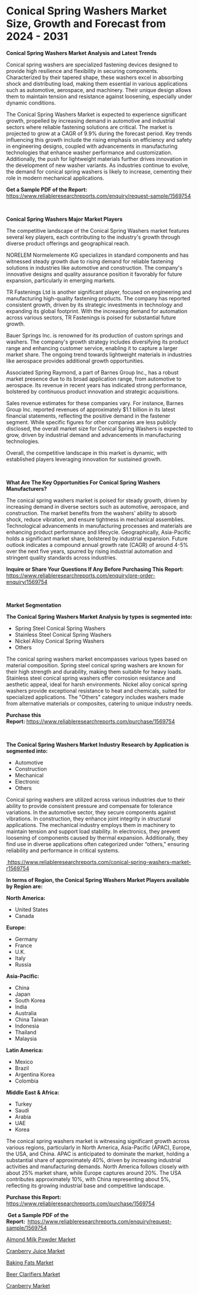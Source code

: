 <p><h1>Conical Spring Washers Market Size, Growth and Forecast from 2024 - 2031</h1></p><p><strong>Conical Spring Washers Market Analysis and Latest Trends</strong></p>
<p><p>Conical spring washers are specialized fastening devices designed to provide high resilience and flexibility in securing components. Characterized by their tapered shape, these washers excel in absorbing shock and distributing load, making them essential in various applications such as automotive, aerospace, and machinery. Their unique design allows them to maintain tension and resistance against loosening, especially under dynamic conditions.</p><p>The Conical Spring Washers Market is expected to experience significant growth, propelled by increasing demand in automotive and industrial sectors where reliable fastening solutions are critical. The market is projected to grow at a CAGR of 9.9% during the forecast period. Key trends influencing this growth include the rising emphasis on efficiency and safety in engineering designs, coupled with advancements in manufacturing technologies that enhance washer performance and customization. Additionally, the push for lightweight materials further drives innovation in the development of new washer variants. As industries continue to evolve, the demand for conical spring washers is likely to increase, cementing their role in modern mechanical applications.</p></p>
<p><strong>Get a Sample PDF of the Report:&nbsp;</strong> <a href="https://www.reliableresearchreports.com/enquiry/request-sample/1569754?utm_campaign=1565&utm_medium=2&utm_source=Github&utm_content=ia&utm_term=19102024&utm_id=conical-spring-washers">https://www.reliableresearchreports.com/enquiry/request-sample/1569754</a></p>
<p>&nbsp;</p>
<p><strong>Conical Spring Washers Major Market Players</strong></p>
<p><p>The competitive landscape of the Conical Spring Washers market features several key players, each contributing to the industry's growth through diverse product offerings and geographical reach. </p><p>NORELEM Normelemente KG specializes in standard components and has witnessed steady growth due to rising demand for reliable fastening solutions in industries like automotive and construction. The company's innovative designs and quality assurance position it favorably for future expansion, particularly in emerging markets.</p><p>TR Fastenings Ltd is another significant player, focused on engineering and manufacturing high-quality fastening products. The company has reported consistent growth, driven by its strategic investments in technology and expanding its global footprint. With the increasing demand for automation across various sectors, TR Fastenings is poised for substantial future growth.</p><p>Bauer Springs Inc. is renowned for its production of custom springs and washers. The company's growth strategy includes diversifying its product range and enhancing customer service, enabling it to capture a larger market share. The ongoing trend towards lightweight materials in industries like aerospace provides additional growth opportunities.</p><p>Associated Spring Raymond, a part of Barnes Group Inc., has a robust market presence due to its broad application range, from automotive to aerospace. Its revenue in recent years has indicated strong performance, bolstered by continuous product innovation and strategic acquisitions.</p><p>Sales revenue estimates for these companies vary. For instance, Barnes Group Inc. reported revenues of approximately $1.1 billion in its latest financial statements, reflecting the positive demand in the fastener segment. While specific figures for other companies are less publicly disclosed, the overall market size for Conical Spring Washers is expected to grow, driven by industrial demand and advancements in manufacturing technologies. </p><p>Overall, the competitive landscape in this market is dynamic, with established players leveraging innovation for sustained growth.</p></p>
<p>&nbsp;</p>
<p><strong>What Are The Key Opportunities For Conical Spring Washers Manufacturers?</strong></p>
<p><p>The conical spring washers market is poised for steady growth, driven by increasing demand in diverse sectors such as automotive, aerospace, and construction. The market benefits from the washers' ability to absorb shock, reduce vibration, and ensure tightness in mechanical assemblies. Technological advancements in manufacturing processes and materials are enhancing product performance and lifecycle. Geographically, Asia-Pacific holds a significant market share, bolstered by industrial expansion. Future outlook indicates a compound annual growth rate (CAGR) of around 4-5% over the next five years, spurred by rising industrial automation and stringent quality standards across industries.</p></p>
<p><strong>Inquire or Share Your Questions If Any Before Purchasing This Report:</strong> <a href="https://www.reliableresearchreports.com/enquiry/pre-order-enquiry/1569754?utm_campaign=1565&utm_medium=2&utm_source=Github&utm_content=ia&utm_term=19102024&utm_id=conical-spring-washers">https://www.reliableresearchreports.com/enquiry/pre-order-enquiry/1569754</a></p>
<p>&nbsp;</p>
<p><strong>Market Segmentation</strong></p>
<p><strong>The Conical Spring Washers Market Analysis by types is segmented into:</strong></p>
<p><ul><li>Spring Steel Conical Spring Washers</li><li>Stainless Steel Conical Spring Washers</li><li>Nickel Alloy Conical Spring Washers</li><li>Others</li></ul></p>
<p><p>The conical spring washers market encompasses various types based on material composition. Spring steel conical spring washers are known for their high strength and durability, making them suitable for heavy loads. Stainless steel conical spring washers offer corrosion resistance and aesthetic appeal, ideal for harsh environments. Nickel alloy conical spring washers provide exceptional resistance to heat and chemicals, suited for specialized applications. The "Others" category includes washers made from alternative materials or composites, catering to unique industry needs.</p></p>
<p><strong>Purchase this Report:&nbsp;</strong><a href="https://www.reliableresearchreports.com/purchase/1569754?utm_campaign=1565&utm_medium=2&utm_source=Github&utm_content=ia&utm_term=19102024&utm_id=conical-spring-washers">https://www.reliableresearchreports.com/purchase/1569754</a></p>
<p>&nbsp;</p>
<p><strong>The Conical Spring Washers Market Industry Research by Application is segmented into:</strong></p>
<p><ul><li>Automotive</li><li>Construction</li><li>Mechanical</li><li>Electronic</li><li>Others</li></ul></p>
<p><p>Conical spring washers are utilized across various industries due to their ability to provide consistent pressure and compensate for tolerance variations. In the automotive sector, they secure components against vibrations. In construction, they enhance joint integrity in structural applications. The mechanical industry employs them in machinery to maintain tension and support load stability. In electronics, they prevent loosening of components caused by thermal expansion. Additionally, they find use in diverse applications often categorized under “others,” ensuring reliability and performance in critical systems.</p></p>
<p><a href="https://www.reliableresearchreports.com/conical-spring-washers-market-r1569754?utm_campaign=1565&utm_medium=2&utm_source=Github&utm_content=ia&utm_term=19102024&utm_id=conical-spring-washers">&nbsp;https://www.reliableresearchreports.com/conical-spring-washers-market-r1569754</a></p>
<p><strong>In terms of Region, the Conical Spring Washers Market Players available by Region are:</strong></p>
<p>
    <p> <strong> North America: </strong>
        <ul>
            <li>United States</li>
            <li>Canada</li>
        </ul>
        </p> 
    <p> <strong> Europe: </strong>
        <ul>
            <li>Germany</li>
            <li>France</li>
            <li>U.K.</li>
            <li>Italy</li>
            <li>Russia</li>
        </ul>
        </p> 
    <p> <strong> Asia-Pacific: </strong>
        <ul>
            <li>China</li>
            <li>Japan</li>
            <li>South Korea</li>
            <li>India</li>
            <li>Australia</li>
            <li>China Taiwan</li>
            <li>Indonesia</li>
            <li>Thailand</li>
            <li>Malaysia</li>
        </ul>
        </p> 
    <p> <strong> Latin America: </strong>
        <ul>
            <li>Mexico</li>
            <li>Brazil</li>
            <li>Argentina Korea</li>
            <li>Colombia</li>
        </ul>
        </p> 
    <p> <strong> Middle East & Africa: </strong>
        <ul>
            <li>Turkey</li>
            <li>Saudi</li>
            <li>Arabia</li>
            <li>UAE</li>
            <li>Korea</li>
        </ul>
    </p>
    </p>
<p><p>The conical spring washers market is witnessing significant growth across various regions, particularly in North America, Asia-Pacific (APAC), Europe, the USA, and China. APAC is anticipated to dominate the market, holding a substantial share of approximately 40%, driven by increasing industrial activities and manufacturing demands. North America follows closely with about 25% market share, while Europe captures around 20%. The USA contributes approximately 10%, with China representing about 5%, reflecting its growing industrial base and competitive landscape.</p></p>
<p><strong>Purchase this Report: </strong><a href="https://www.reliableresearchreports.com/purchase/1569754?utm_campaign=1565&utm_medium=2&utm_source=Github&utm_content=ia&utm_term=19102024&utm_id=conical-spring-washers">https://www.reliableresearchreports.com/purchase/1569754</a></p>
<p>&nbsp;<strong>Get a Sample PDF of the Report:&nbsp;&nbsp;</strong><a href="https://www.reliableresearchreports.com/enquiry/request-sample/1569754?utm_campaign=1565&utm_medium=2&utm_source=Github&utm_content=ia&utm_term=19102024&utm_id=conical-spring-washers">https://www.reliableresearchreports.com/enquiry/request-sample/1569754</a></p>
<p><strong></strong></p>
<p><p><a href="https://www.linkedin.com/pulse/almond-milk-powder-market-size-share-analysis-growth-xqo3c?utm_campaign=1565&utm_medium=2&utm_source=Github&utm_content=ia&utm_term=19102024&utm_id=conical-spring-washers">Almond Milk Powder Market</a></p><p><a href="https://www.linkedin.com/pulse/strategic-market-insights-global-cranberry-juice-2024--t9h7c?utm_campaign=1565&utm_medium=2&utm_source=Github&utm_content=ia&utm_term=19102024&utm_id=conical-spring-washers">Cranberry Juice Market</a></p><p><a href="https://www.linkedin.com/pulse/transformation-comparative-analysis-2024-2031-edgewise-research-dtoqc?utm_campaign=1565&utm_medium=2&utm_source=Github&utm_content=ia&utm_term=19102024&utm_id=conical-spring-washers">Baking Fats Market</a></p><p><a href="https://www.linkedin.com/pulse/beer-clarifiers-market-size-segmentation-trends-growth-fklkc?utm_campaign=1565&utm_medium=2&utm_source=Github&utm_content=ia&utm_term=19102024&utm_id=conical-spring-washers">Beer Clarifiers Market</a></p><p><a href="https://www.linkedin.com/pulse/cranberry-market-investigation-industry-evolution-forecast-ttahc?utm_campaign=1565&utm_medium=2&utm_source=Github&utm_content=ia&utm_term=19102024&utm_id=conical-spring-washers">Cranberry Market</a></p></p>